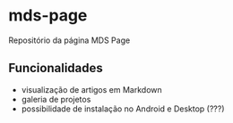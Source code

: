 # mds-page

Repositório da página MDS Page

## Funcionalidades

- visualização de artigos em Markdown
- galeria de projetos
- possibilidade de instalação no Android e Desktop (???)
